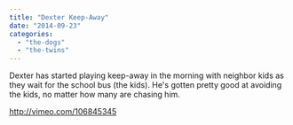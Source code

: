 ```yaml
---
title: "Dexter Keep-Away"
date: "2014-09-23"
categories: 
  - "the-dogs"
  - "the-twins"
---
```


Dexter has started playing keep-away in the morning with neighbor kids as they wait for the school bus (the kids). He's gotten pretty good at avoiding the kids, no matter how many are chasing him.

http://vimeo.com/106845345
